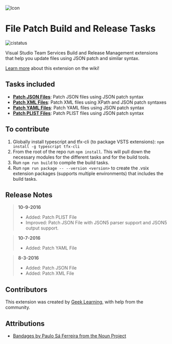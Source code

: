 ![Icon](https://github.com/geeklearningio/gl-vsts-tasks-file-patch/blob/master/Extension/extension-icon.png)

# File Patch Build and Release Tasks

![cistatus](https://geeklearning.visualstudio.com/_apis/public/build/definitions/f841b266-7595-4d01-9ee1-4864cf65aa73/39/badge)

Visual Studio Team Services Build and Release Management extensions that help you update files using JSON patch and similar syntax.

[Learn more](https://github.com/geeklearningio/gl-vsts-tasks-file-patch/wiki) about this extension on the wiki!

## Tasks included

* **[Patch JSON Files](https://github.com/geeklearningio/gl-vsts-tasks-file-patch/wiki/Patch-JSON-Files)**: Patch JSON files using JSON patch syntax
* **[Patch XML Files](https://github.com/geeklearningio/gl-vsts-tasks-file-patch/wiki/Patch-XML-Files)**: Patch XML files using XPath and JSON patch syntaxes
* **[Patch YAML Files](https://github.com/geeklearningio/gl-vsts-tasks-file-patch/wiki/Patch-YAML-Files)**: Patch YAML files using JSON patch syntax
* **[Patch PLIST Files](https://github.com/geeklearningio/gl-vsts-tasks-file-patch/wiki/Patch-PLIST-Files)**: Patch PLIST files using JSON patch syntax

## To contribute

1. Globally install typescript and tfx-cli (to package VSTS extensions): `npm install -g typescript tfx-cli`
2. From the root of the repo run `npm install`. This will pull down the necessary modules for the different tasks and for the build tools.
3. Run `npm run build` to compile the build tasks.
4. Run `npm run package -- --version <version>` to create the .vsix extension packages (supports multiple environments) that includes the build tasks.

## Release Notes

> **10-9-2016**
> - Added: Patch PLIST File
> - Improved: Patch JSON File with JSON5 parser support and JSON5 output support.

> **10-7-2016**
> - Added: Patch YAML File

> **8-3-2016**
> - Added: Patch JSON File
> - Added: Patch XML File

## Contributors

This extension was created by [Geek Learning](http://geeklearning.io/), with help from the community.

## Attributions

* [Bandages by Paulo Sá Ferreira from the Noun Project](https://thenounproject.com/term/bandages/437437/)
